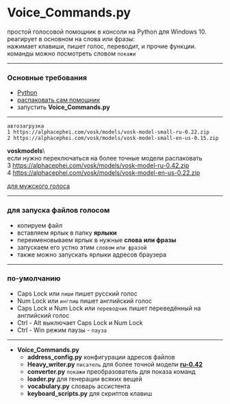 # Voice_Commands.py

простой голосовой помощник в консоли на Python для Windows 10.   
реагирует в основном на слова или фразы:  
нажимает клавиши, пишет голос, переводит, и прочие функции.  
команды можно посмотреть словом `покажи`
<hr>

### Основные требования

* [Python](https://www.python.org/downloads/release/python-3113/)
* [распаковать сам помощник](https://github.com/Rimtex/Voice_Commands.py/archive/refs/heads/master.zip)
* запустить **Voice_Commands.py**

<hr>

    автозагрузка  
    1 https://alphacephei.com/vosk/models/vosk-model-small-ru-0.22.zip  
    2 https://alphacephei.com/vosk/models/vosk-model-small-en-us-0.15.zip  

**voskmodels**\  
если нужно переключаться на более точные модели распаковать  
3 https://alphacephei.com/vosk/models/vosk-model-ru-0.42.zip   
4 https://alphacephei.com/vosk/models/vosk-model-en-us-0.22.zip

[для мужского голоса](http://balabolka.site/pavel.windows10.zip)
<hr>

### для запуска файлов голосом

* копируем файл
* вставляем ярлык в папку **ярлыки**
* переименовываем ярлык в нужные **слова** **или фразы**
* запускаем его устно этим `словом` `или фразой`
* также можно запускать ярлыки адресов браузера

<hr>

### по-умолчанию

* Caps Lock или `пиши` пишет русский голос
* Num Lock или `инглиш` пишет английский голос
* Caps Lock и Num Lock или `переводчик` пишет переведённый на английский голос
* Ctrl - Alt выключает Caps Lock и Num Lock
* Ctrl - Win режим паузы - `пауза`

<hr>

* **Voice_Commands.py**
    * **address_config.py**        конфигурации адресов файлов
    * **Heavy_writer.py**          `писатель` для более точной модели
      **[ru-0.42](https://alphacephei.com/vosk/models/vosk-model-ru-0.42.zip)**
    * **converter.py**             `покажи` преобразователь для показа команд
    * **loader.py**                для генерации всяких вещей
    * **vocabulary.py**            словарь ассистента
    * **keyboard_scripts.py**      для скриптов клавиш
